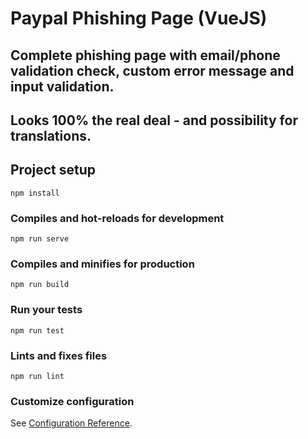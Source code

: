 # Paypal Phishing Page (VueJS)
## Complete phishing page with email/phone validation check, custom error message and input validation.
## Looks 100% the real deal - and possibility for translations.

## Project setup
```
npm install
```

### Compiles and hot-reloads for development
```
npm run serve
```

### Compiles and minifies for production
```
npm run build
```

### Run your tests
```
npm run test
```

### Lints and fixes files
```
npm run lint
```

### Customize configuration
See [Configuration Reference](https://cli.vuejs.org/config/).
